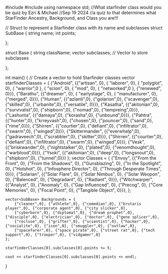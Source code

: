 #include<iostream>
#include<vector>
using namespace std;
//What starfinder class would you be quiz by Ezri & Michael
//Sep 19 2024
//a quiz to that determines what StarFinder Ancestry, Background, and Class you are!!!




// Struct to represent a Starfinder class with its name and subclasses
struct SubBase {
    string name;
    int points;



};

struct Base {
    string className;
    vector<SubBase> subclasses;  // Vector to store subclasses
      
};



int main() {
    // Create a vector to hold Starfinder classes
    vector<Base> starfinderClasses = {
        {"Android", {{"artisan", 0}, { "laborer", 0}, { "polyglot", 0}, { "warrior",0 }, { "scion", 0}, { "mod", 0}, { "networked",0 }, {"renewed", 0}}},
        {"Barathu", {{"dreamer", 0}, { "earlystage", 0}, { "manufacturer", 0}, {"merged", 0}}},
        {"Human", {{"azlanti",0}, {"golarion",0}, {"scavenger",0}, {"skilled",0}, {"urbanite",0}, {"versatile", 0}}},
        {"Kasatha", {{"akitonian",0}, {"survivalist",0}, {"shipborn",0}, {"nomad",0}, {"tempreing",0}}},
        {"Lashunta", {{"damaya",0}, {"korasha",0}, {"unbound",0}}},
        {"Pahtra", {{"hunter",0}, {"krreyvash",0}, {"chosen",0}, {"pouncer",0}, {"sand",0}, {"rime",0}}},
        {"Shirren", {{"courtier",0}, {"defiant",0}, {"infiltrator",0}, {"swarm",0}, {"winged",0}}},
        {"Skittermander", {{"everwhelp",0}, {"gadraveech",0}, {"scrabbler",0}, {"skitter",0}}},
        {"Shirren", {{"courtier",0}, {"defiant",0}, {"infiltrator",0}, {"swarm",0}, {"winged",0}}},
        {"Vesk", {{"briskwander",0}, {"nightstalker",0}, {"plated",0}, {"venomthought",0}, {"warblood",0}}},
        {"Ysoki", {{"akitonian",0}, {"deep",0}, {"longsnout",0}, {"shipborn",0}, {"tunnel",0}}}
    };
    vector<Base> Classes = {
        {"Envoy", {{"From the Front", 0}, {"From the Shadows", 0}, {"Gunsblazing", 0}, {"In the Spotlight", 0}, {"Hotshot", 0}, {"Infosphere Director", 0}, {"Through Desperate Times", 0}}},
        {"Solarian", {{"Solar Flare", 0}, {"Solar Nimbus", 0}, {"Solar Weopon", 0}, {"Balenced", 0}, {"Degradant", 0}, {"Radiant", 0}}},
        {"Witchwarper", {{"Analyst", 0}, {"Anomaly", 0}, {"Gap Influenced", 0}, {"Precog", 0}, {"Core Memories", 0}, {"Focal Point", 0}, {"Tangible Object", 0}}},
    };
        
    vector<SubBase> Backgrounds = {
        {"cleaner",0}, {"athlete",0}, {"comedian",0}, {"brutaris player",0}, {"corporate agent",0}, {"city slicker",0},
        {"cyberborn",0}, {"diplomat",0}, {"dream prophet",0}, {"disciple",0}, {"electrician",0}, {"doctor",0}, {"gene splicer",0},
        {"recluse",0}, {"grifter",0}, {"scientist",0}, {"hacker",0}, {"socialite",0}, {"icon",0}, {"smuggler",0}, {"outlaw",0},
        {"spacefarer",0}, {"space pirate",0}, {"street rat",0}, {"tech support",0}, {"trooper",0}, {"vidgamer",0}
    };

    starfinderClasses[0].subclasses[0].points += 5; 

    cout << starfinderClasses[0].subclasses[0].points << endl; 
}


